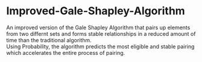 # Improved-Gale-Shapley-Algorithm

An improved version of the Gale Shapley Algorithm that pairs up elements from two differnt sets and forms stable relationships in a reduced amount of time than the traditional algorithm.<br>
Using Probability, the algorithm predicts the most eligible and stable pairing which accelerates the entire process of pairing.
